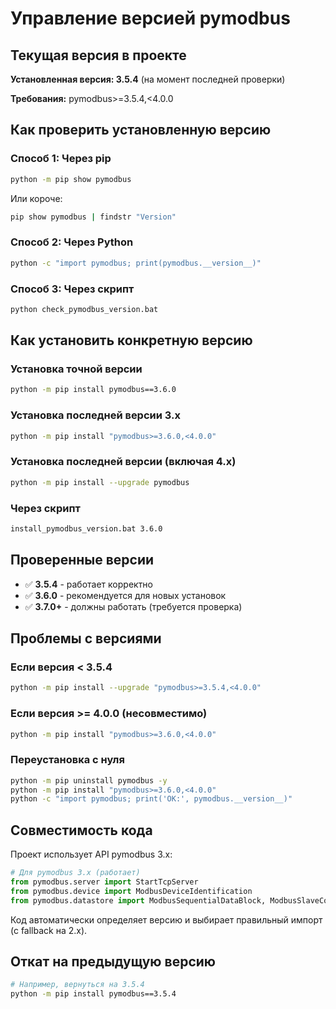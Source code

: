 # Управление версией pymodbus

## Текущая версия в проекте

**Установленная версия: 3.5.4** (на момент последней проверки)

**Требования:** pymodbus>=3.5.4,<4.0.0

## Как проверить установленную версию

### Способ 1: Через pip
```bash
python -m pip show pymodbus
```

Или короче:
```bash
pip show pymodbus | findstr "Version"
```

### Способ 2: Через Python
```bash
python -c "import pymodbus; print(pymodbus.__version__)"
```

### Способ 3: Через скрипт
```bash
python check_pymodbus_version.bat
```

## Как установить конкретную версию

### Установка точной версии
```bash
python -m pip install pymodbus==3.6.0
```

### Установка последней версии 3.x
```bash
python -m pip install "pymodbus>=3.6.0,<4.0.0"
```

### Установка последней версии (включая 4.x)
```bash
python -m pip install --upgrade pymodbus
```

### Через скрипт
```bash
install_pymodbus_version.bat 3.6.0
```

## Проверенные версии

- ✅ **3.5.4** - работает корректно
- ✅ **3.6.0** - рекомендуется для новых установок
- ✅ **3.7.0+** - должны работать (требуется проверка)

## Проблемы с версиями

### Если версия < 3.5.4
```bash
python -m pip install --upgrade "pymodbus>=3.5.4,<4.0.0"
```

### Если версия >= 4.0.0 (несовместимо)
```bash
python -m pip install "pymodbus>=3.6.0,<4.0.0"
```

### Переустановка с нуля
```bash
python -m pip uninstall pymodbus -y
python -m pip install "pymodbus>=3.6.0,<4.0.0"
python -c "import pymodbus; print('OK:', pymodbus.__version__)"
```

## Совместимость кода

Проект использует API pymodbus 3.x:

```python
# Для pymodbus 3.x (работает)
from pymodbus.server import StartTcpServer
from pymodbus.device import ModbusDeviceIdentification
from pymodbus.datastore import ModbusSequentialDataBlock, ModbusSlaveContext, ModbusServerContext
```

Код автоматически определяет версию и выбирает правильный импорт (с fallback на 2.x).

## Откат на предыдущую версию

```bash
# Например, вернуться на 3.5.4
python -m pip install pymodbus==3.5.4
```

